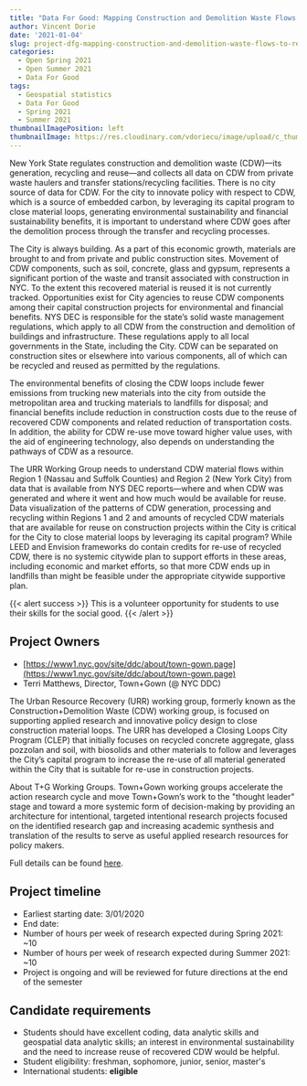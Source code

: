 ```yaml
---
title: "Data For Good: Mapping Construction and Demolition Waste Flows to Re-Use CDW in the City's Capital Program"
author: Vincent Dorie
date: '2021-01-04'
slug: project-dfg-mapping-construction-and-demolition-waste-flows-to-re-use-cdw-in-the-citys-capital-program
categories:
  - Open Spring 2021
  - Open Summer 2021
  - Data For Good
tags:
  - Geospatial statistics
  - Data For Good
  - Spring 2021
  - Summer 2021
thumbnailImagePosition: left
thumbnailImage: https://res.cloudinary.com/vdoriecu/image/upload/c_thumb,g_center,w_200/v1599749048/demolition_crzv12.png
---
```

New York State regulates construction and demolition waste (CDW)—its generation, recycling and reuse—and collects all data on CDW from private waste haulers and transfer stations/recycling facilities. There is no city source of data for CDW. For the city to innovate policy with respect to CDW, which is a source of embedded carbon, by leveraging its capital program to close material loops, generating environmental sustainability and financial sustainability benefits, it is important to understand where CDW goes after the demolition process through the transfer and recycling processes.

<!--more-->

The City is always building. As a part of this economic growth, materials are brought to and from private and public construction sites. Movement of CDW components, such as soil, concrete, glass and gypsum, represents a significant portion of the waste and transit associated with construction in NYC. To the extent this recovered material is reused it is not currently tracked. Opportunities exist for City agencies to reuse CDW components among their capital construction projects for environmental and financial benefits. NYS DEC is responsible for the state’s solid waste management regulations, which apply to all CDW from the construction and demolition of buildings and infrastructure. These regulations apply to all local governments in the State, including the City. CDW can be separated on construction sites or elsewhere into various components, all of which can be recycled and reused as permitted by the regulations.

The environmental benefits of closing the CDW loops include fewer emissions from trucking new materials into the city from outside the metropolitan area and trucking materials to landfills for disposal; and financial benefits include reduction in construction costs due to the reuse of recovered CDW components and related reduction of transportation costs. In addition, the ability for CDW re-use move toward higher value uses, with the aid of engineering technology, also depends on understanding the pathways of CDW as a resource.

The URR Working Group needs to understand CDW material flows within Region 1 (Nassau and Suffolk Counties) and Region 2 (New York City) from data that is available from NYS DEC reports—where and when CDW was generated and where it went and how much would be available for reuse. Data visualization of the patterns of CDW generation, processing and recycling within Regions 1 and 2 and amounts of recycled CDW materials that are available for reuse on construction projects within the City is critical for the City to close material loops by leveraging its capital program?  While LEED and Envision frameworks do contain credits for re-use of recycled CDW, there is no systemic citywide plan to support efforts in these areas, including economic and market efforts, so that more CDW ends up in landfills than might be feasible under the appropriate citywide supportive plan.

{{< alert success >}}
This is a volunteer opportunity for students to use their skills for the social good.
{{< /alert >}}

## Project Owners
+ [https://www1.nyc.gov/site/ddc/about/town-gown.page](https://www1.nyc.gov/site/ddc/about/town-gown.page)
+ Terri Matthews, Director, Town+Gown (@ NYC DDC)

The Urban Resource Recovery (URR) working group, formerly known as the Construction+Demolition Waste (CDW) working group, is focused on supporting applied research and innovative policy design to close construction material loops. The URR has developed a Closing Loops City Program (CLEP) that initially focuses on recycled concrete aggregate, glass pozzolan and soil, with biosolids and other materials to follow and leverages the City’s capital program to increase the re-use of all material generated within the City that is suitable for re-use in construction projects. 

About T+G Working Groups. Town+Gown working groups accelerate the action research cycle and move Town+Gown’s work to the "thought leader" stage and toward a more systemic form of decision-making by providing an architecture for intentional, targeted intentional research projects focused on the identified research gap and increasing academic synthesis and translation of the results to serve as useful applied research resources for policy makers.

Full details can be found [here](/file/town_gown_mapping_construction.pdf).

## Project timeline
+ Earliest starting date: 3/01/2020
+ End date: 
+ Number of hours per week of research expected during Spring 2021: ~10
+ Number of hours per week of research expected during Summer 2021: ~10
+ Project is ongoing and will be reviewed for future directions at the end of the semester

## Candidate requirements
+ Students should have excellent coding, data analytic skills and geospatial data analytic skills; an interest in environmental sustainability and the need to increase reuse of recovered CDW would be helpful.
+ Student eligibility: freshman, sophomore, junior, senior, master's
+ International students: **eligible**

